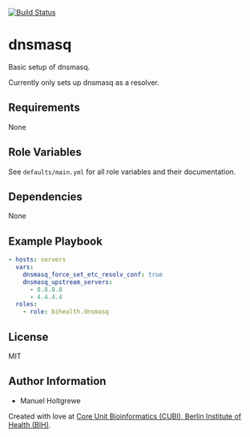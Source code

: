 [![Build Status](https://travis-ci.org/bihealth/ansible-role-dnsmasq.svg?branch=master)](https://travis-ci.org/bihealth/ansible-role-dnsmasq)

# dnsmasq

Basic setup of dnsmasq.

Currently only sets up dnsmasq as a resolver.

## Requirements

None

## Role Variables

See `defaults/main.yml` for all role variables and their documentation.

## Dependencies

None

## Example Playbook

```yaml
- hosts: servers
  vars:
    dnsmasq_force_set_etc_resolv_conf: true
    dnsmasq_upstream_servers:
      - 8.8.8.8
      - 4.4.4.4
  roles:
    - role: bihealth.dnsmasq
```

## License

MIT

## Author Information

- Manuel Holtgrewe

Created with love at [Core Unit Bioinformatics (CUBI), Berlin Institute of Health (BIH)](https://www.cubi.bihealth.org).
